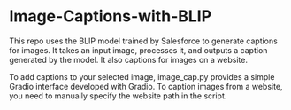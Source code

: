 # Image-Captions-with-BLIP
This repo uses the BLIP model trained by Salesforce to generate captions for images. It takes an input image, processes it, and outputs a caption generated by the model. It also  captions for images on a website.

To add captions to your selected image, image_cap.py provides a simple Gradio interface developed with Gradio. 
To caption images from a website, you need to manually specify the website path in the script. 
